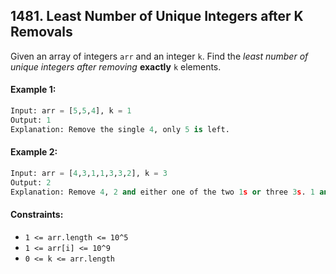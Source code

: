 ## 1481. Least Number of Unique Integers after K Removals

Given an array of integers `arr` and an integer `k`. Find the _least number of unique integers after removing_ **exactly** `k` elements.

#### Example 1:
```py
Input: arr = [5,5,4], k = 1
Output: 1
Explanation: Remove the single 4, only 5 is left.
```
#### Example 2:
```py
Input: arr = [4,3,1,1,3,3,2], k = 3
Output: 2
Explanation: Remove 4, 2 and either one of the two 1s or three 3s. 1 and 3 will be left.
```

#### Constraints:

- `1 <= arr.length <= 10^5`
- `1 <= arr[i] <= 10^9`
- `0 <= k <= arr.length`